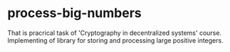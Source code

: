 # process-big-numbers
That is pracrical task of 'Cryptography in decentralized systems' course. Implementing of library for storing and processing large positive integers.
